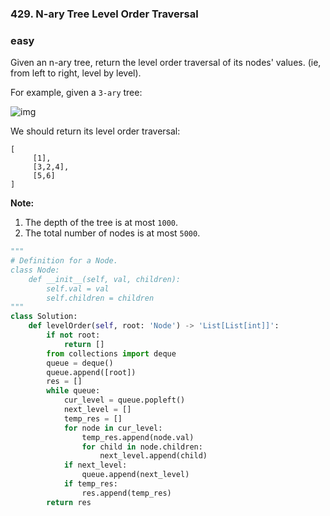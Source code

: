 ### 429. N-ary Tree Level Order Traversal

### easy

Given an n-ary tree, return the level order traversal of its nodes' values. (ie, from left to right, level by level).

For example, given a `3-ary` tree:

 

![img](https://assets.leetcode.com/uploads/2018/10/12/narytreeexample.png)

 

We should return its level order traversal:

```
[
     [1],
     [3,2,4],
     [5,6]
]
```

 

**Note:**

1. The depth of the tree is at most `1000`.
2. The total number of nodes is at most `5000`.

```python
"""
# Definition for a Node.
class Node:
    def __init__(self, val, children):
        self.val = val
        self.children = children
"""
class Solution:
    def levelOrder(self, root: 'Node') -> 'List[List[int]]':
        if not root:
            return []
        from collections import deque
        queue = deque()
        queue.append([root])
        res = []
        while queue:
            cur_level = queue.popleft()
            next_level = []
            temp_res = []
            for node in cur_level:
                temp_res.append(node.val)
                for child in node.children:
                    next_level.append(child)
            if next_level:
                queue.append(next_level)
            if temp_res:
                res.append(temp_res)
        return res
```

